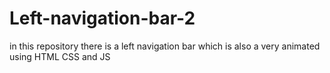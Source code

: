 # Left-navigation-bar-2
in this repository there is a left navigation bar which is also a very animated using HTML CSS and JS
